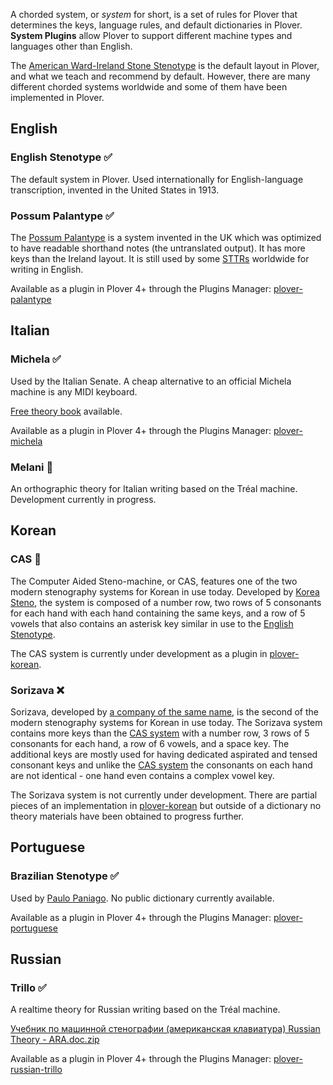 A chorded system, or *system* for short, is a set of rules for Plover that determines the keys, language rules, and default dictionaries in Plover. **System Plugins** allow Plover to support different machine types and languages other than English.

The [American Ward-Ireland Stone Stenotype](https://en.wikipedia.org/wiki/Stenotype) is the default layout in Plover, and what we teach and recommend by default. However, there are many different chorded systems worldwide and some of them have been implemented in Plover.

## English

### English Stenotype ✅

The default system in Plover. Used internationally for English-language transcription, invented in the United States in 1913.

### Possum Palantype ✅

The [Possum Palantype](http://www.openstenoproject.org/palantype) is a system invented in the UK which was optimized to have readable shorthand notes (the untranslated output). It has more keys than the Ireland layout. It is still used by some [STTRs](https://en.wikipedia.org/wiki/Speech-to-text_reporter) worldwide for writing in English.

Available as a plugin in Plover 4+ through the Plugins Manager: [plover-palantype](https://pypi.python.org/pypi/plover-palantype)

## Italian

### Michela ✅

Used by the Italian Senate. A cheap alternative to an official Michela machine is any MIDI keyboard.

[Free theory book](https://sillabix.gitbooks.io/dizionario-test/) available.

Available as a plugin in Plover 4+ through the Plugins Manager: [plover-michela](https://pypi.python.org/pypi/plover-michela)

### Melani 🚧

An orthographic theory for Italian writing based on the Tréal machine. Development currently in progress.

## Korean

### CAS 🚧

The Computer Aided Steno-machine, or CAS, features one of the two modern stenography systems for Korean in use today. Developed by [Korea Steno](http://www.koreasteno.com/), the system is composed of a number row, two rows of 5 consonants for each hand with each hand containing the same keys, and a row of 5 vowels that also contains an asterisk key similar in use to the [English Stenotype](https://github.com/openstenoproject/plover/wiki/Chorded-Systems#english-stenotype).

The CAS system is currently under development as a plugin in [plover-korean](https://github.com/nsmarkop/plover_korean).

### Sorizava ❌

Sorizava, developed by [a company of the same name](http://www.sorizava.co.kr/), is the second of the modern stenography systems for Korean in use today. The Sorizava system contains more keys than the [CAS system](https://github.com/openstenoproject/plover/wiki/Chorded-Systems#cas) with a number row, 3 rows of 5 consonants for each hand, a row of 6 vowels, and a space key. The additional keys are mostly used for having dedicated aspirated and tensed consonant keys and unlike the [CAS system](https://github.com/openstenoproject/plover/wiki/Chorded-Systems#cas) the consonants on each hand are not identical - one hand even contains a complex vowel key.

The Sorizava system is not currently under development. There are partial pieces of an implementation in [plover-korean](https://github.com/nsmarkop/plover_korean) but outside of a dictionary no theory materials have been obtained to progress further.

## Portuguese

### Brazilian Stenotype ✅

Used by [Paulo Paniago](http://openstenoblog.blogspot.ca/2015/04/my-experience-in-open-source.html). No public dictionary currently available.

Available as a plugin in Plover 4+ through the Plugins Manager: [plover-portuguese](https://pypi.python.org/pypi/plover-portuguese)

## Russian

### Trillo ✅

A realtime theory for Russian writing based on the Tréal machine.

[Учебник по машинной стенографии (американская клавиатура) Russian Theory - ARA.doc.zip](https://github.com/openstenoproject/plover/files/1533593/Russian.Theory.-.ARA.doc.zip)

Available as a plugin in Plover 4+ through the Plugins Manager: [plover-russian-trillo](https://pypi.python.org/pypi/plover-russian-trillo)